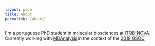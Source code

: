 ```yaml
---
layout: page
title: About
permalink: /about/
---
```

I'm a portuguese PhD student in molecular biosciences at [ITQB-NOVA](http://www.itqb.unl.pt).
Currently working with [MDAnalysis](https://www.mdanalysis.org) in the context of the
[2018 GSOC](https://summerofcode.withgoogle.com/projects/#5194121086500864)



